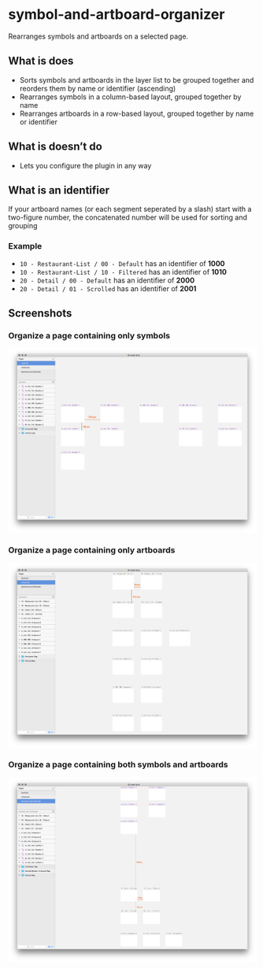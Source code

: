# symbol-and-artboard-organizer

Rearranges symbols and artboards on a selected page.

## What is does

- Sorts symbols and artboards in the layer list to be grouped together and reorders them by name or identifier (ascending)
- Rearranges symbols in a column-based layout, grouped together by name
- Rearranges artboards in a row-based layout, grouped together by name or identifier

## What is doesn’t do

- Lets you configure the plugin in any way

## What is an identifier

If your artboard names (or each segment seperated by a slash) start with a two-figure number, the concatenated number will be used for sorting and grouping

### Example

- `10 - Restaurant-List / 00 - Default` has an identifier of **1000**
- `10 - Restaurant-List / 10 - Filtered` has an identifier of **1010**
- `20 - Detail / 00 - Default` has an identifier of **2000**
- `20 - Detail / 01 - Scrolled` has an identifier of **2001**

## Screenshots
### Organize a page containing only symbols
![Organized symbols page](assets/screenshots/symbols.png)

### Organize a page containing only artboards
![Organized artboard page](assets/screenshots/artboards.png)

### Organize a page containing both symbols and artboards
![Organized page with symbols and artboards](assets/screenshots/symbols-and-artboards.png)
